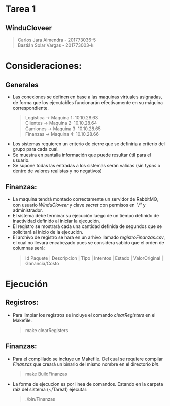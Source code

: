 # Tarea 1

## WinduCloveer
> Carlos Jara Almendra - 201773036-5  
> Bastián Solar Vargas - 201773003-k

# Consideraciones:

## Generales  
* Las conexiones se definen en base a las maquinas virtuales asignadas, de forma que los ejecutables funcionarán efectivamente en su máquina correspondiente.  
	> Logistica -> Maquina 1: 10.10.28.63  
	> Clientes -> Maquina 2: 10.10.28.64  
	> Camiones -> Maquina 3: 10.10.28.65  
	> Finanzas -> Maquina 4: 10.10.28.66  
* Los sistemas requieren un criterio de cierre que se definiria a criterio del grupo para cada cual.
* Se muestra en pantalla información que puede resultar útil para el usuario.
* Se supone todas las entradas a los sistemas serán validas (sin *typos* o dentro de valores realistas y no negativos)

## Finanzas:
* La maquina tendrá montado correctamente un servidor de RabbitMQ, con usuario *WinduCloveer* y clave *secret* con permisos en *"/"* y administrador.
* El sistema debe terminar su ejecución luego de un tiempo definido de inactividad definido al iniciar la ejecución.
* El registro se mostrará cada una cantidad definida de segundos que se solicitará al inicio de la ejecución.
* El archivo de registro se hara en un arhivo llamado *registroFinanzas.csv*, el cual no llevará encabezado pues se considera sabido que el orden de columnas será:
	> Id Paquete | Descripcion | Tipo | Intentos | Estado | ValorOriginal | Ganancia/Costo 

# Ejecución

## Registros:
* Para limpiar los registros se incluye el comando *clearRegisters* en el Makefile.
	> make clearRegisters

## Finanzas:
* Para el complilado se incluye un Makefile. Del cual se requiere compilar *Finanzas* que creará un binario del mismo nombre en el directorio *bin*.
	> make BuildFinanzas
* La forma de ejecucion es por linea de comandos. Estando en la carpeta raiz del sistema (\~/Tarea1) ejecutar:
	> ./bin/Finanzas
